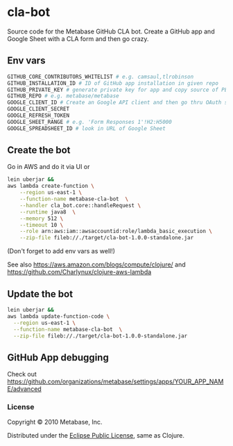 # cla-bot

Source code for the Metabase GitHub CLA bot. Create a GitHub app and Google Sheet with a CLA form and then go crazy.

## Env vars

```bash
GITHUB_CORE_CONTRIBUTORS_WHITELIST # e.g. camsaul,tlrobinson
GITHUB_INSTALLATION_ID # ID of GitHub app installation in given repo
GITHUB_PRIVATE_KEY # generate private key for app and copy source of PEM file here
GITHUB_REPO # e.g. metabase/metabase
GOOGLE_CLIENT_ID # Create an Google API client and then go thru OAuth steps in browser/REPL
GOOGLE_CLIENT_SECRET
GOOGLE_REFRESH_TOKEN
GOOGLE_SHEET_RANGE # e.g. 'Form Responses 1'!H2:H5000
GOOGLE_SPREADSHEET_ID # look in URL of Google Sheet
```

## Create the bot

Go in AWS and do it via UI or

```bash
lein uberjar &&
aws lambda create-function \
    --region us-east-1 \
    --function-name metabase-cla-bot  \
    --handler cla_bot.core::handleRequest \
    --runtime java8  \
    --memory 512 \
    --timeout 10 \
    --role arn:aws:iam::awsaccountid:role/lambda_basic_execution \
    --zip-file fileb://./target/cla-bot-1.0.0-standalone.jar
```

(Don't forget to add env vars as well!)

See also https://aws.amazon.com/blogs/compute/clojure/ and https://github.com/Charlynux/clojure-aws-lambda

## Update the bot

```bash
lein uberjar &&
aws lambda update-function-code \
  --region us-east-1 \
  --function-name metabase-cla-bot  \
  --zip-file fileb://./target/cla-bot-1.0.0-standalone.jar
```

## GitHub App debugging

Check out https://github.com/organizations/metabase/settings/apps/YOUR_APP_NAME/advanced

### License

Copyright © 2010 Metabase, Inc.

Distributed under the [Eclipse Public License](https://raw.githubusercontent.com/metabase/toucan/master/LICENSE.txt), same as Clojure.

